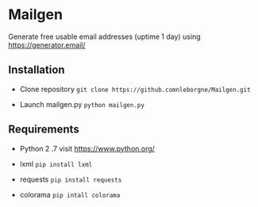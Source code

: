 # Mailgen

Generate free usable email addresses (uptime 1 day) using https://generator.email/


## Installation
 
- Clone repository `git clone https://github.comnleborgne/Mailgen.git`

- Launch mailgen.py `python mailgen.py`

## Requirements
- Python 2 .7  visit https://www.python.org/

- lxml  `pip install lxml`

- requests  `pip install requests`
- colorama  `pip intall colorama`
